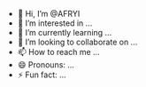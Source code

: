 - 👋 Hi, I’m @AFRYI
- 👀 I’m interested in ...
- 🌱 I’m currently learning ...
- 💞️ I’m looking to collaborate on ...
- 📫 How to reach me ...
- 😄 Pronouns: ...
- ⚡ Fun fact: ...

<!---
AFRYI/AFRYI is a ✨ special ✨ repository because its `README.md` (this file) appears on your GitHub profile.
You can click the Preview link to take a look at your changes.
--->
